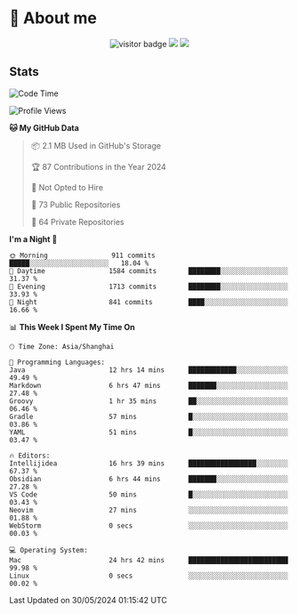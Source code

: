 <!-- ![](https://youpai.roccoshi.top/img/20200804214216.png) -->

# 🧐 About me
 
<p align="center">
<img src="https://visitor-badge.laobi.icu/badge?page_id=Lincest.Lincest&title=hits" alt="visitor badge"/>
<a href="mailto:imroccoshi@gmail.com"><img src="https://img.shields.io/badge/gmail-imroccoshi%40gmail.com-red"></a>
<a href="https://blog.roccoshi.top"><img src="https://img.shields.io/badge/blog-roccoshi-green"></a>
</p>

## Stats

<!--START_SECTION:waka-->
![Code Time](http://img.shields.io/badge/Code%20Time-1%2C206%20hrs%2040%20mins-blue)

![Profile Views](http://img.shields.io/badge/Profile%20Views-0-blue)

**🐱 My GitHub Data** 

> 📦 2.1 MB Used in GitHub's Storage 
 > 
> 🏆 87 Contributions in the Year 2024
 > 
> 🚫 Not Opted to Hire
 > 
> 📜 73 Public Repositories 
 > 
> 🔑 64 Private Repositories 
 > 
**I'm a Night 🦉** 

```text
🌞 Morning                911 commits         █████░░░░░░░░░░░░░░░░░░░░   18.04 % 
🌆 Daytime                1584 commits        ████████░░░░░░░░░░░░░░░░░   31.37 % 
🌃 Evening                1713 commits        ████████░░░░░░░░░░░░░░░░░   33.93 % 
🌙 Night                  841 commits         ████░░░░░░░░░░░░░░░░░░░░░   16.66 % 
```


📊 **This Week I Spent My Time On** 

```text
🕑︎ Time Zone: Asia/Shanghai

💬 Programming Languages: 
Java                     12 hrs 14 mins      ████████████░░░░░░░░░░░░░   49.49 % 
Markdown                 6 hrs 47 mins       ███████░░░░░░░░░░░░░░░░░░   27.48 % 
Groovy                   1 hr 35 mins        ██░░░░░░░░░░░░░░░░░░░░░░░   06.46 % 
Gradle                   57 mins             █░░░░░░░░░░░░░░░░░░░░░░░░   03.86 % 
YAML                     51 mins             █░░░░░░░░░░░░░░░░░░░░░░░░   03.47 % 

🔥 Editors: 
Intellijidea             16 hrs 39 mins      █████████████████░░░░░░░░   67.37 % 
Obsidian                 6 hrs 44 mins       ███████░░░░░░░░░░░░░░░░░░   27.28 % 
VS Code                  50 mins             █░░░░░░░░░░░░░░░░░░░░░░░░   03.43 % 
Neovim                   27 mins             ░░░░░░░░░░░░░░░░░░░░░░░░░   01.88 % 
WebStorm                 0 secs              ░░░░░░░░░░░░░░░░░░░░░░░░░   00.03 % 

💻 Operating System: 
Mac                      24 hrs 42 mins      █████████████████████████   99.98 % 
Linux                    0 secs              ░░░░░░░░░░░░░░░░░░░░░░░░░   00.02 % 
```


 Last Updated on 30/05/2024 01:15:42 UTC
<!--END_SECTION:waka-->


